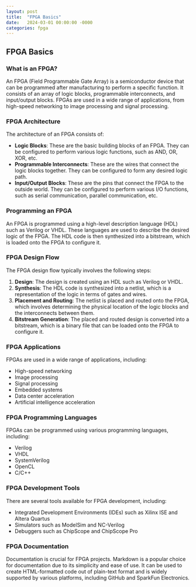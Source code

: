 ```yaml
---
layout: post
title:  "FPGA Basics"
date:   2024-03-01 00:00:00 -0000
categories: fpga
---
```


## FPGA Basics

### What is an FPGA?

An FPGA (Field Programmable Gate Array) is a semiconductor device that can be programmed after manufacturing to perform a specific function. It consists of an array of logic blocks, programmable interconnects, and input/output blocks. FPGAs are used in a wide range of applications, from high-speed networking to image processing and signal processing.

### FPGA Architecture

The architecture of an FPGA consists of:

- **Logic Blocks**: These are the basic building blocks of an FPGA. They can be configured to perform various logic functions, such as AND, OR, XOR, etc.
- **Programmable Interconnects**: These are the wires that connect the logic blocks together. They can be configured to form any desired logic path.
- **Input/Output Blocks**: These are the pins that connect the FPGA to the outside world. They can be configured to perform various I/O functions, such as serial communication, parallel communication, etc.

### Programming an FPGA

An FPGA is programmed using a high-level description language (HDL) such as Verilog or VHDL. These languages are used to describe the desired logic of the FPGA. The HDL code is then synthesized into a bitstream, which is loaded onto the FPGA to configure it.

### FPGA Design Flow

The FPGA design flow typically involves the following steps:

1. **Design**: The design is created using an HDL such as Verilog or VHDL.
2. **Synthesis**: The HDL code is synthesized into a netlist, which is a representation of the logic in terms of gates and wires.
3. **Placement and Routing**: The netlist is placed and routed onto the FPGA, which involves determining the physical location of the logic blocks and the interconnects between them.
4. **Bitstream Generation**: The placed and routed design is converted into a bitstream, which is a binary file that can be loaded onto the FPGA to configure it.

### FPGA Applications

FPGAs are used in a wide range of applications, including:

- High-speed networking
- Image processing
- Signal processing
- Embedded systems
- Data center acceleration
- Artificial intelligence acceleration

### FPGA Programming Languages

FPGAs can be programmed using various programming languages, including:

- Verilog
- VHDL
- SystemVerilog
- OpenCL
- C/C++

### FPGA Development Tools

There are several tools available for FPGA development, including:

- Integrated Development Environments (IDEs) such as Xilinx ISE and Altera Quartus
- Simulators such as ModelSim and NC-Verilog
- Debuggers such as ChipScope and ChipScope Pro

### FPGA Documentation

Documentation is crucial for FPGA projects. Markdown is a popular choice for documentation due to its simplicity and ease of use. It can be used to create HTML-formatted code out of plain-text format and is widely supported by various platforms, including GitHub and SparkFun Electronics.